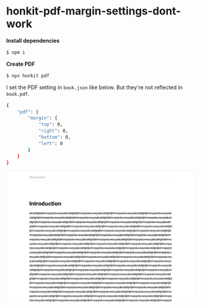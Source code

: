 # honkit-pdf-margin-settings-dont-work

**Install dependencies**

```bash
$ npm i
```

**Create PDF**

```bash
$ npx honkit pdf
```

I set the PDF setting in `book.json` like below.
But they're not reflected in `book.pdf`.

```bash
{
    "pdf": {
        "margin": {
            "top": 0,
            "right": 0,
            "bottom": 0,
            "left": 0
        }
    }
}
```

![](screenshot.png)
